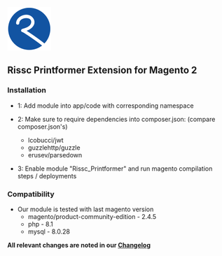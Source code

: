 [<img src="view/adminhtml/web/images/rissc_logo_2020.png" width="100" height="100">](https://www.rissc.de/web2print-mit-magento2/)

## Rissc Printformer Extension for Magento 2

### Installation

- 1: Add module into app/code with corresponding namespace

- 2: Make sure to require dependencies into composer.json: (compare composer.json's)
  - lcobucci/jwt
  - guzzlehttp/guzzle
  - erusev/parsedown

- 3: Enable module "Rissc_Printformer" and run magento compilation steps / deployments

### Compatibility

- Our module is tested with last magento version 
  - magento/product-community-edition - 2.4.5
  - php - 8.1
  - mysql - 8.0.28

**All relevant changes are noted in our [Changelog](CHANGELOG.md)** 